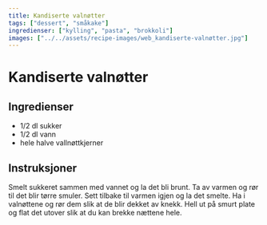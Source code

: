 ```yaml
---
title: Kandiserte valnøtter
tags: ["dessert", "småkake"]
ingredienser: ["kylling", "pasta", "brokkoli"]
images: ["../../assets/recipe-images/web_kandiserte-valnøtter.jpg"]
---
```


# Kandiserte valnøtter

## Ingredienser

- 1/2 dl sukker
- 1/2 dl vann
- hele halve vallnøttkjerner

## Instruksjoner

Smelt sukkeret sammen med vannet og la det bli brunt. Ta av varmen og rør til det blir tørre smuler. Sett tilbake til varmen igjen og la det smelte. Ha i valnøttene og rør dem slik at de blir dekket av knekk. Hell ut på smurt plate og flat det utover slik at du kan brekke nættene hele.
